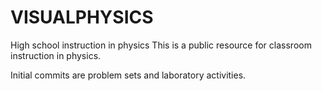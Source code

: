 # VISUALPHYSICS
High school instruction in physics
This is a public resource for classroom instruction in physics.

Initial commits are problem sets and laboratory activities.
